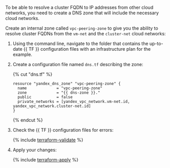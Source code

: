 To be able to resolve a cluster FQDN to IP addresses from other cloud networks, you need to create a DNS zone that will include the necessary cloud networks.

Create an internal zone called `vpc-peering-zone` to give you the ability to resolve cluster FQDNs from the `vm-net` and the `cluster-net` cloud networks:

1. Using the command line, navigate to the folder that contains the up-to-date {{ TF }} configuration files with an infrastructure plan for the example.
1. Create a configuration file named `dns.tf` describing the zone:

   {% cut "dns.tf" %}

   ```hcl
   resource "yandex_dns_zone" "vpc-peering-zone" {
     name             = "vpc-peering-zone"
     zone             = "{{ dns-zone }}."
     public           = false
     private_networks = [yandex_vpc_network.vm-net.id, yandex_vpc_network.cluster-net.id]
   }
   ```

   {% endcut %}

1. Check the {{ TF }} configuration files for errors:

   {% include [terraform-validate](../../../_includes/mdb/terraform/validate.md) %}

1. Apply your changes:

   {% include [terraform-apply](../../../_includes/mdb/terraform/apply.md) %}
